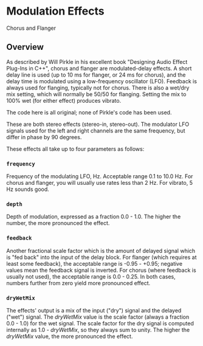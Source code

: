# Modulation Effects

Chorus and Flanger

## Overview

As described by Will Pirkle in his excellent book "Designing Audio Effect Plug-Ins in C++", chorus and flanger are modulated-delay effects. A short delay line is used (up to 10 ms for flanger, or 24 ms for chorus), and the delay time is modulated using a low-frequency oscillator (LFO). Feedback is always used for flanging, typically not for chorus. There is also a wet/dry mix setting, which will normally be 50/50 for flanging. Setting the mix to 100% wet (for either effect) produces vibrato.

The code here is all original; none of Pirkle's code has been used.

These are both stereo effects (stereo-in, stereo-out). The modulator LFO signals used for the left and right channels are the same frequency, but differ in phase by 90 degrees.

These effects all take up to four parameters as follows:

### `frequency`
Frequency of the modulating LFO, Hz. Acceptable range 0.1 to 10.0 Hz. For chorus and flanger, you will usually use rates less than 2 Hz. For vibrato, 5 Hz sounds good.

### `depth`
Depth of modulation, expressed as a fraction 0.0 - 1.0. The higher the number, the more pronounced the effect.

### `feedback`
Another fractional scale factor which is the amount of delayed signal which is "fed back" into the input of the delay block. For flanger (which requires at least some feedback), the acceptable range is -0.95 - +0.95; negative values mean the feedback signal is inverted. For chorus (where feedback is usually not used), the acceptable range is 0.0 - 0.25. In both cases, numbers further from zero yield more pronounced effect.

### `dryWetMix`
The effects' output is a mix of the input ("dry") signal and the delayed ("wet") signal. The *dryWetMix* value is the scale factor (always a fraction 0.0 - 1.0) for the wet signal. The scale factor for the dry signal is computed internally as 1.0 - *dryWetMix*, so they always sum to unity. The higher the *dryWetMix* value, the more pronounced the effect.
